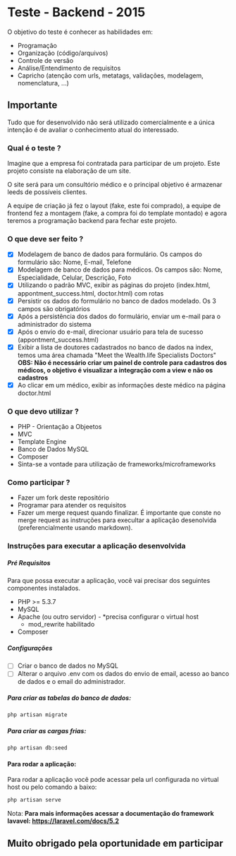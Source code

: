 # Teste - Backend - 2015
O objetivo do teste é conhecer as habilidades em:
- Programação
- Organização (código/arquivos)
- Controle de versão
- Análise/Entendimento de requisitos
- Capricho (atenção com urls, metatags, validações, modelagem, nomenclatura, ...)

## Importante
Tudo que for desenvolvido não será utilizado comercialmente e a única intenção é de avaliar o conhecimento atual do interessado.

### Qual é o teste ?
Imagine que a empresa foi contratada para participar de um projeto. Este projeto consiste na elaboração de um site.

O site será para um consultório médico e o principal objetivo é armazenar leeds de possíveis clientes.

A equipe de criação já fez o layout (fake, este foi comprado), a equipe de frontend fez a montagem (fake, a compra foi do template montado) e agora teremos a programação backend para fechar este projeto.

### O que deve ser feito ?
- [x] Modelagem de banco de dados para formulário. Os campos do formulário são: Nome, E-mail, Telefone
- [x] Modelagem de banco de dados para médicos. Os campos são: Nome, Especialidade, Celular, Descrição, Foto
- [x] Utilizando o padrão MVC, exibir as páginas do projeto (index.html, appontment_success.html, doctor.html) com rotas
- [x] Persistir os dados do formulário no banco de dados modelado. Os 3 campos são obrigatórios
- [x] Após a persistência dos dados do formulário, enviar um e-mail para o administrador do sistema
- [x] Após o envio do e-mail, direcionar usuário para tela de sucesso (appontment_success.html)
- [x] Exibir a lista de doutores cadastrados no banco de dados na index, temos uma área chamada "Meet the Wealth.life Specialists Doctors" **OBS: Não é necessário criar um painel de controle para cadastros dos médicos, o objetivo é visualizar a integração com a view e não os cadastros**
- [x] Ao clicar em um médico, exibir as informações deste médico na página doctor.html

### O que devo utilizar ?
- PHP - Orientação a Objeetos
- MVC
- Template Engine
- Banco de Dados MySQL
- Composer
- Sinta-se a vontade para utilização de frameworks/microframeworks

### Como participar ?
- Fazer um fork deste repositório
- Programar para atender os requisitos
- Fazer um merge request quando finalizar. É importante que conste no merge request as instruções para execultar a aplicação desenolvida (preferencialmente usando markdown).


### Instruções para executar a aplicação desenvolvida

##### Pré Requisitos

Para que possa executar a aplicação, você vai precisar dos seguintes componentes instalados.
- PHP >= 5.3.7
- MySQL
- Apache (ou outro servidor) - *precisa configurar o virtual host
	- mod_rewrite habilitado
- Composer

##### Configurações

- [ ] Criar o banco de dados no MySQL
- [ ] Alterar o arquivo .env com os dados do envio de email, acesso ao banco de dados e o email do administrador.

##### Para criar as tabelas do banco de dados:
```bat
php artisan migrate
```

##### Para criar as cargas frias:
```bat
php artisan db:seed
```

#### Para rodar a aplicação:

Para rodar a aplicação você pode acessar pela url configurada no virtual host ou pelo comando a baixo:
```bat
php artisan serve
```


Nota: **Para mais informações acessar a documentação do framework lavavel: https://laravel.com/docs/5.2**

## Muito obrigado pela oportunidade em participar
